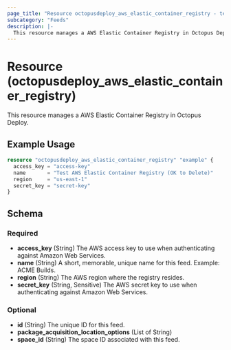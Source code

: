 ```yaml
---
page_title: "Resource octopusdeploy_aws_elastic_container_registry - terraform-provider-octopusdeploy"
subcategory: "Feeds"
description: |-
  This resource manages a AWS Elastic Container Registry in Octopus Deploy.
---
```


# Resource (octopusdeploy_aws_elastic_container_registry)

This resource manages a AWS Elastic Container Registry in Octopus Deploy.

## Example Usage

```terraform
resource "octopusdeploy_aws_elastic_container_registry" "example" {
  access_key = "access-key"
  name       = "Test AWS Elastic Container Registry (OK to Delete)"
  region     = "us-east-1"
  secret_key = "secret-key"
}
```
<!-- schema generated by tfplugindocs -->
## Schema

### Required

- **access_key** (String) The AWS access key to use when authenticating against Amazon Web Services.
- **name** (String) A short, memorable, unique name for this feed. Example: ACME Builds.
- **region** (String) The AWS region where the registry resides.
- **secret_key** (String, Sensitive) The AWS secret key to use when authenticating against Amazon Web Services.

### Optional

- **id** (String) The unique ID for this feed.
- **package_acquisition_location_options** (List of String)
- **space_id** (String) The space ID associated with this feed.


